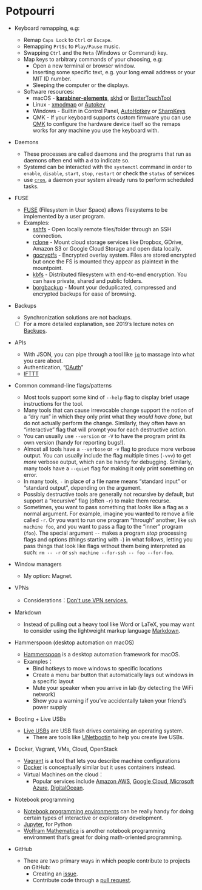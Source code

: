 # Potpourri

- Keyboard remapping, e.g:

  - Remap `Caps Lock` to `Ctrl` or `Escape`.
  - Remapping `PrtSc` to `Play/Pause` music.
  - Swapping `Ctrl` and the `Meta` (Windows or Command) key.
  - Map keys to arbitrary commands of your choosing, e.g:
    - Open a new terminal or browser window.
    - Inserting some specific text, e.g. your long email address or your MIT ID number.
    - Sleeping the computer or the displays.
  - Software resources:
    - macOS - [**karabiner-elements**](https://pqrs.org/osx/karabiner/), [skhd](https://github.com/koekeishiya/skhd) or [BetterTouchTool](https://folivora.ai/)
    - Linux - [xmodmap](https://wiki.archlinux.org/index.php/Xmodmap) or [Autokey](https://github.com/autokey/autokey)
    - Windows - Builtin in Control Panel, [AutoHotkey](https://www.autohotkey.com/) or [SharpKeys](https://www.randyrants.com/category/sharpkeys/)
    - QMK - If your keyboard supports custom firmware you can use [QMK](https://docs.qmk.fm/) to configure the hardware device itself so the remaps works for any machine you use the keyboard with.

- Daemons

  - These processes are called daemons and the programs that run as daemons often end with a `d` to indicate so.
  - Systemd can be interacted with the `systemctl` command in order to `enable`, `disable`, `start`, `stop`, `restart` or check the `status` of services
  - use [`cron`](https://www.man7.org/linux/man-pages/man8/cron.8.html), a daemon your system already runs to perform scheduled tasks.

- FUSE

  - [FUSE](https://en.wikipedia.org/wiki/Filesystem_in_Userspace) (Filesystem in User Space) allows filesystems to be implemented by a user program.
  - Examples:
    - [sshfs](https://github.com/libfuse/sshfs) - Open locally remote files/folder through an SSH connection.
    - [rclone](https://rclone.org/commands/rclone_mount/) - Mount cloud storage services like Dropbox, GDrive, Amazon S3 or Google Cloud Storage and open data locally.
    - [gocryptfs](https://nuetzlich.net/gocryptfs/) - Encrypted overlay system. Files are stored encrypted but once the FS is mounted they appear as plaintext in the mountpoint.
    - [kbfs](https://keybase.io/docs/kbfs) - Distributed filesystem with end-to-end encryption. You can have private, shared and public folders.
    - [borgbackup](https://borgbackup.readthedocs.io/en/stable/usage/mount.html) - Mount your deduplicated, compressed and encrypted backups for ease of browsing.

- Backups

  - Synchronization solutions are not backups.

  - [ ] For a more detailed explanation, see 2019’s lecture notes on [Backups](https://missing.csail.mit.edu/2019/backups).

- APIs

  - With JSON, you can pipe through a tool like [`jq`](https://stedolan.github.io/jq/) to massage into what you care about.
  - Authentication,  “[OAuth](https://www.oauth.com/)”
  - [IFTTT](https://ifttt.com/) 

- Common command-line flags/patterns

  - Most tools support some kind of `--help` flag to display brief usage instructions for the tool.
  - Many tools that can cause irrevocable change support the notion of a “dry run” in which they only print what they *would have done*, but do not actually perform the change. Similarly, they often have an “interactive” flag that will prompt you for each destructive action.
  - You can usually use `--version` or `-V` to have the program print its own version (handy for reporting bugs!).
  - Almost all tools have a `--verbose` or `-v` flag to produce more verbose output. You can usually include the flag multiple times (`-vvv`) to get *more* verbose output, which can be handy for debugging. Similarly, many tools have a `--quiet` flag for making it only print something on error.
  - In many tools, `-` in place of a file name means “standard input” or “standard output”, depending on the argument.
  - Possibly destructive tools are generally not recursive by default, but support a “recursive” flag (often `-r`) to make them recurse.
  - Sometimes, you want to pass something that *looks* like a flag as a normal argument. For example, imagine you wanted to remove a file called `-r`. Or you want to run one program “through” another, like `ssh machine foo`, and you want to pass a flag to the “inner” program (`foo`). The special argument `--` makes a program *stop* processing flags and options (things starting with `-`) in what follows, letting you pass things that look like flags without them being interpreted as such: `rm -- -r` or `ssh machine --for-ssh -- foo --for-foo`.

- Window managers
  - My option: Magnet.
- VPNs
  - Considerations：[Don't use VPN services.](https://gist.github.com/joepie91/5a9909939e6ce7d09e29)
- Markdown
  - Instead of pulling out a heavy tool like Word or LaTeX, you may want to consider using the lightweight markup language [Markdown](https://commonmark.org/help/).
- Hammerspoon (desktop automation on macOS)
  - [Hammerspoon](https://www.hammerspoon.org/) is a desktop automation framework for macOS.
  - Examples：
    - Bind hotkeys to move windows to specific locations
    - Create a menu bar button that automatically lays out windows in a specific layout
    - Mute your speaker when you arrive in lab (by detecting the WiFi network)
    - Show you a warning if you’ve accidentally taken your friend’s power supply
- Booting + Live USBs
  - [Live USBs](https://en.wikipedia.org/wiki/Live_USB) are USB flash drives containing an operating system.
    - There are tools like [UNetbootin](https://unetbootin.github.io/) to help you create live USBs.
- Docker, Vagrant, VMs, Cloud, OpenStack
  - [Vagrant](https://www.vagrantup.com/) is a tool that lets you describe machine configurations
  - [Docker](https://www.docker.com/) is conceptually similar but it uses containers instead.
  - Virtual Machines on the cloud：
    - Popular services include [Amazon AWS](https://aws.amazon.com/), [Google Cloud](https://cloud.google.com/),[ Microsoft Azure](https://azure.microsoft.com/), [DigitalOcean](https://www.digitalocean.com/).
- Notebook programming
  - [Notebook programming environments](https://en.wikipedia.org/wiki/Notebook_interface) can be really handy for doing certain types of interactive or exploratory development.
  -  [Jupyter](https://jupyter.org/), for Python
  -  [Wolfram Mathematica](https://www.wolfram.com/mathematica/) is another notebook programming environment that’s great for doing math-oriented programming.

- GitHub
  - There are two primary ways in which people contribute to projects on GitHub:
    - Creating an [issue](https://help.github.com/en/github/managing-your-work-on-github/creating-an-issue). 
    - Contribute code through a [pull request](https://help.github.com/en/github/collaborating-with-issues-and-pull-requests/about-pull-requests).

